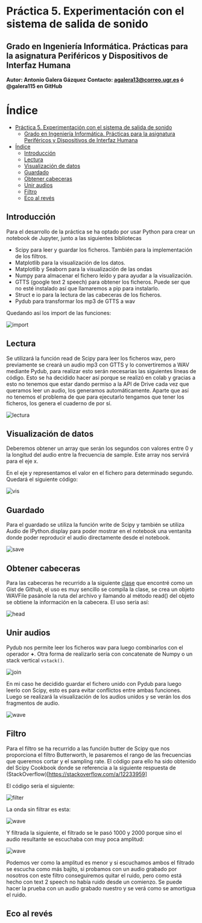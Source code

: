 # Práctica 5. Experimentación  con  el  sistema  de salida de sonido
## Grado en Ingeniería Informática. Prácticas para la asignatura Periféricos y Dispositivos de Interfaz Humana

**Autor: Antonio Galera Gázquez**
**Contacto: agalera13@correo.ugr.es ó @galera115 en GitHub**

# Índice
- [Práctica 5. Experimentación  con  el  sistema  de salida de sonido](#práctica-5-experimentación--con--el--sistema--de-salida-de-sonido)
  - [Grado en Ingeniería Informática. Prácticas para la asignatura Periféricos y Dispositivos de Interfaz Humana](#grado-en-ingeniería-informática-prácticas-para-la-asignatura-periféricos-y-dispositivos-de-interfaz-humana)
- [Índice](#índice)
  - [Introducción](#introducción)
  - [Lectura](#lectura)
  - [Visualización de datos](#visualización-de-datos)
  - [Guardado](#guardado)
  - [Obtener cabeceras](#obtener-cabeceras)
  - [Unir audios](#unir-audios)
  - [Filtro](#filtro)
  - [Eco al revés](#eco-al-revés)

## Introducción

Para el desarrollo de la práctica se ha optado por usar Python para crear un notebook de Jupyter,  junto a las siguientes bibliotecas

- Scipy para leer y guardar los ficheros. También para la implementación de los filtros.
- Matplotlib para la visualización de los datos.
- Matplotlib y Seaborn para la visualización de las ondas
- Numpy para almacenar el fichero leído y para ayudar a la visualización.
- GTTS (google text 2 speech) para obtener los ficheros. Puede ser que no esté instalado así que llamaremos a pip para instalarlo.
- Struct e io para la lectura de las cabeceras de los ficheros.
- Pydub para transformar los mp3 de GTTS a wav

Quedando así los import de las funciones:

![import](./img/import.png)

## Lectura

Se utilizará la función read de Scipy para leer los ficheros wav, pero previamente se creará un audio mp3 con GTTS y lo convertiremos a WAV mediante Pydub, para realizar esto serán necesarias las siguientes líneas de código. Esto se ha decidido hacer así porque se realizó en colab y gracias a esto no tenemos que estar dando permiso a la API de Drive cada vez que queramos leer un audio, los generamos automáticamente. Aparte que así no tenemos el problema de que para ejecutarlo tengamos que tener los ficheros, los genera el cuaderno de por sí.

![lectura](./img/lectura.png)

## Visualización de datos

Deberemos obtener un array que serán los segundos con valores entre 0 y la longitud del audio entre la frecuencia de sample. Este array nos servirá para el eje x.

En el eje y representamos el valor en el fichero para determinado segundo. Quedará el siguiente código:

![vis](./img/vis.png)

## Guardado

Para el guardado se utiliza la función write de Scipy y también se utiliza Audio de IPython.display para poder mostrar en el notebook una ventanita donde poder reproducir el audio directamente desde el notebook.

![save](./img/save.png)

## Obtener cabeceras

Para las cabeceras he recurrido a la siguiente [clase](https://gist.github.com/JonathanThorpe/9dab1729d19723ccd37730ffe477502a) que encontré como un Gist de Github, el uso es muy sencillo se compila la clase, se crea un objeto WAVFile pasánole la ruta del archivo y llamando al método read() del objeto se obtiene la información en la cabecera. El uso sería así:

![head](./img/head.png)

## Unir audios

Pydub nos permite leer los ficheros wav para luego combinarlos con el operador **+**. Otra forma de realizarlo sería con concatenate de Numpy o un stack vertical ```vstack()```. 

![join](./img/join.png)

En mi caso he decidido guardar el fichero unido con Pydub para luego leerlo con Scipy, esto es para evitar conflictos entre ambas funciones. Luego se realizará la visualización de los audios unidos y se verán los dos fragmentos de audio.

![wave](./img/wave_j.jpg)

## Filtro

Para el filtro se ha recurrido a las función butter de Scipy que nos proporciona el filtro Butterworth, le pasaremos el rango de las frecuencias que queremos cortar y el sampling rate. El código para ello ha sido obtenido del Scipy Cookbook donde se referencia a la siguiente respuesta de (StackOverflow)[https://stackoverflow.com/a/12233959]

El código sería el siguiente:

![filter](./img/filter.png)

La onda sin filtrar es esta:

![wave](./img/wave_j.jpg)


Y filtrada la siguiente, el filtrado se le pasó 1000 y 2000 porque sino el audio resultante se escuchaba con muy poca amplitud:

![wave](./img/wave_f.jpg)

Podemos ver como la amplitud es menor y si escuchamos ambos el filtrado se escucha como más bajito, si probamos con un audio grabado por nosotros con este filtro conseguiremos quitar el ruido, pero como está hecho con text 2 speech no había ruido desde un comienzo. Se puede hacer la prueba con un audio grabado nuestro y se verá como se amortigua el ruido.

## Eco al revés

